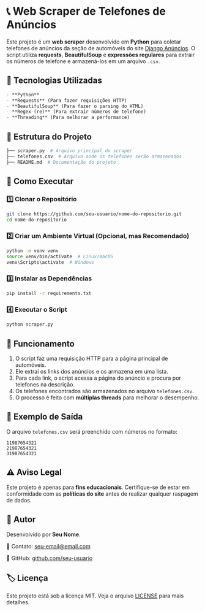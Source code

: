 # 📞 Web Scraper de Telefones de Anúncios

Este projeto é um **web scraper** desenvolvido em **Python** para coletar telefones de anúncios da seção de automóveis do site [Django Anúncios](https://django-anuncios.solyd.com.br/automoveis/). O script utiliza **requests**, **BeautifulSoup** e **expressões regulares** para extrair os números de telefone e armazená-los em um arquivo `.csv`.

## 🚀 Tecnologias Utilizadas

```md
- **Python**
- **Requests** (Para fazer requisições HTTP)
- **BeautifulSoup** (Para fazer o parsing do HTML)
- **Regex (re)** (Para extrair números de telefone)
- **Threading** (Para melhorar a performance)
```

## 📂 Estrutura do Projeto

```bash
├── scraper.py  # Arquivo principal do scraper
├── telefones.csv  # Arquivo onde os telefones serão armazenados
├── README.md  # Documentação do projeto
```

## 🔧 Como Executar

### 1️⃣ Clonar o Repositório

```bash
git clone https://github.com/seu-usuario/nome-do-repositorio.git
cd nome-do-repositorio
```

### 2️⃣ Criar um Ambiente Virtual (Opcional, mas Recomendado)

```bash
python -m venv venv
source venv/bin/activate  # Linux/macOS
venv\Scripts\activate  # Windows
```

### 3️⃣ Instalar as Dependências

```bash
pip install -r requirements.txt
```

### 4️⃣ Executar o Script

```bash
python scraper.py
```

## 📜 Funcionamento

1. O script faz uma requisição HTTP para a página principal de automóveis.
2. Ele extrai os links dos anúncios e os armazena em uma lista.
3. Para cada link, o script acessa a página do anúncio e procura por telefones na descrição.
4. Os telefones encontrados são armazenados no arquivo `telefones.csv`.
5. O processo é feito com **múltiplas threads** para melhorar o desempenho.

## 📝 Exemplo de Saída

O arquivo `telefones.csv` será preenchido com números no formato:

```csv
11987654321
21987654321
31987654321
```

## ⚠️ Aviso Legal

Este projeto é apenas para **fins educacionais**. Certifique-se de estar em conformidade com as **políticas do site** antes de realizar qualquer raspagem de dados.

## 📌 Autor

Desenvolvido por **Seu Nome**.

📧 Contato: [seu-email@email.com](mailto\:seu-email@email.com)

🔗 GitHub: [github.com/seu-usuario](https://github.com/seu-usuario)

## 🏷️ Licença

Este projeto está sob a licença MIT. Veja o arquivo [LICENSE](LICENSE) para mais detalhes.

